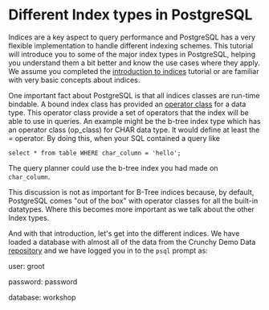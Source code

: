 # Different Index types in PostgreSQL
Indices are a key aspect to query performance and PostgreSQL has a very flexible implementation to handle different indexing schemes. This tutorial will introduce you to some of the major index types in PostgreSQL, helping you understand them a bit better and know the use cases where they apply. We assume you completed the [introduction to indices]() tutorial or are familiar with very basic concepts about indices.

One important fact about PostgreSQL is that all indices classes are run-time bindable. A bound index class has provided an [operator class](https://www.postgresql.org/docs/current/indexes-opclass.html) for a data type. This operator class provide a set of operators that the index will be able to use in queries.  An example might be the b-tree index type which has an operator class (op_class) for CHAR data type. It would define at least the *=* operator. By doing this, when your SQL contained a query like 

```select * from table WHERE char_column = 'hello'; ```

The query planner could use the b-tree index you had made on `char_column`.

This discussion is not as important for B-Tree indices because, by default, PostgreSQL comes "out of the box" with operator classes for all the built-in datatypes. Where this becomes more important as we talk about the other Index types.  

And with that introduction, let's get into the different indices. 
We have loaded a database with almost all of the data from the Crunchy Demo Data [repository](https://github.com/CrunchyData/crunchy-demo-data/) and we have logged you in to the `psql` prompt as:

user: groot

password: password

database: workshop
